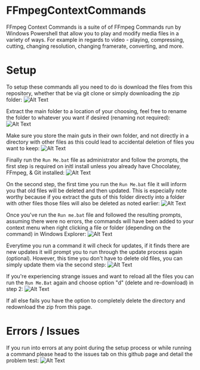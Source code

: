 # FFmpegContextCommands
FFmpeg Context Commands is a suite of of FFmpeg Commands run by Windows Powershell that allow you to play and modify media files in a variety of ways. For example in regards to video - playing, compressing, cutting, changing resolution, changing framerate, converting, and more.

# Setup
To setup these commands all you need to do is download the files from this repository, whether that be via git clone or simply downloading the zip folder:
![Alt Text](https://i.postimg.cc/FHVGLMJn/Download-zip.gif)


Extract the main folder to a location of your choosing, feel free to rename the folder to whatever you want if desired (renaming not required):
![Alt Text](https://i.postimg.cc/pTfdWJS8/Extract-zip.gif)


Make sure you store the main guts in their own folder, and not directly in a directory with other files as this could lead to accidental deletion of files you want to keep:
![Alt Text](https://i.postimg.cc/XvzQxwNR/Good-v-Bad.png)


Finally run the `Run Me.bat` file as administrator and follow the prompts, the first step is required on initl install unless you already have Chocolatey, FFmpeg, & Git installed:
![Alt Text](https://i.postimg.cc/HxSH6v8p/Fast-Setup-Start-Gif.gif)


On the second step, the first time you run the `Run Me.bat` file it will inform you that old files will be deleted and then updated. This is especially note worthy because if you extract the guts of this folder directly into a folder with other files those files will also be deleted as noted earlier:
![Alt Text](https://i.postimg.cc/44SstMTP/Fast-Setup-End-Gif.gif)


Once you've run the `Run me.bat` file and followed the resulting prompts, assuming there were no errors, the commands will have been added to your context menu when right clicking a file or folder (depending on the command) in Windows Explorer:
![Alt Text](https://i.postimg.cc/HLqPdwGQ/Show-Commands.gif)


Everytime you run a command it will check for updates, if it finds there are new updates it will prompt you to run through the update process again (optional). However, this time you don't have to delete old files, you can simply update them via the second step:
![Alt Text](https://i.postimg.cc/d3L76y1x/Auto-Update.gif)


If you're experiencing strange issues and want to reload all the files you can run the `Run Me.Bat` again and choose option "d" (delete and re-download) in step 2:
![Alt Text](https://i.postimg.cc/y8PZVBwn/Delete-and-Redownload-Gif.gif)


If all else fails you have the option to completely delete the directory and redownload the zip from this page.

# Errors / Issues
If you run into errors at any point during the setup process or while running a command please head to the issues tab on this github page and detail the problem test:
![Alt Text](https://i.postimg.cc/63T5xNX7/Errors-Issues.gif)